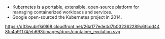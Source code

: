 * Kubernetes is a portable, extensible, open-source platform for managing containerized workloads and services.
* Google open-sourced the Kubernetes project in 2014. 


https://d33wubrfki0l68.cloudfront.net/26a177ede4d7b032362289c6fccd448fc4a91174/eb693/images/docs/container_evolution.svg
